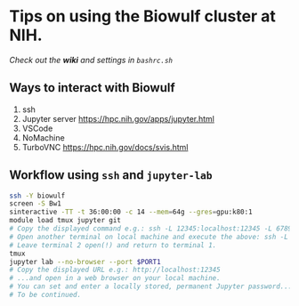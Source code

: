 # Tips on using the Biowulf cluster at NIH.
*Check out the **wiki** and settings in `bashrc.sh`*


## Ways to interact with Biowulf
1. ssh
2. Jupyter server https://hpc.nih.gov/apps/jupyter.html
3. VSCode
4. NoMachine
5. TurboVNC https://hpc.nih.gov/docs/svis.html

## Workflow using `ssh` and `jupyter-lab`
```bash
ssh -Y biowulf
screen -S Bw1
sinteractive -TT -t 36:00:00 -c 14 --mem=64g --gres=gpu:k80:1
module load tmux jupyter git
# Copy the displayed command e.g.: ssh -L 12345:localhost:12345 -L 67890:localhost:67890 $USER@biowulf.nih.gov
# Open another terminal on local machine and execute the above: ssh -L 12345:...
# Leave terminal 2 open(!) and return to terminal 1.
tmux
jupyter lab --no-browser --port $PORT1
# Copy the displayed URL e.g.: http://localhost:12345
# ...and open in a web browser on your local machine.
# You can set and enter a locally stored, permanent Jupyter password...
# To be continued.
```
